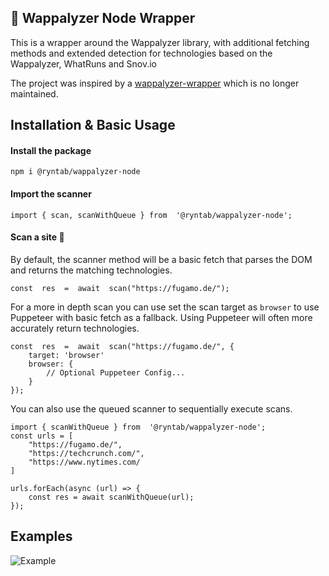   ## 🧪 Wappalyzer Node Wrapper

This is a wrapper around the Wappalyzer library, with additional fetching methods and extended detection for technologies based on the Wappalyzer, WhatRuns and Snov.io

The project was inspired by a [wappalyzer-wrapper](https://www.npmjs.com/package/wappalyzer-wrapper) which is no longer maintained.

## Installation & Basic Usage
#### Install the package
```
npm i @ryntab/wappalyzer-node
```

####  Import the scanner
```
import { scan, scanWithQueue } from  '@ryntab/wappalyzer-node';
```

#### Scan a site 🔎
By default, the scanner method will be a basic fetch that parses the DOM and returns the matching technologies.
```
const  res  =  await  scan("https://fugamo.de/");
```
For a more in depth scan you can use set the scan target as `browser` to use Puppeteer with basic fetch as a fallback. Using Puppeteer will often more accurately return technologies.
```
const  res  =  await  scan("https://fugamo.de/", {
	target: 'browser'
	browser: {
		// Optional Puppeteer Config...
	}
});
```


You can also use the queued scanner to sequentially execute scans.
```
import { scanWithQueue } from  '@ryntab/wappalyzer-node';
const urls = [
	"https://fugamo.de/",
	"https://techcrunch.com/",
	"https://www.nytimes.com/
]

urls.forEach(async (url) => {
	const res = await scanWithQueue(url);
});
```
## Examples

![Example](/docs/example.gif)
